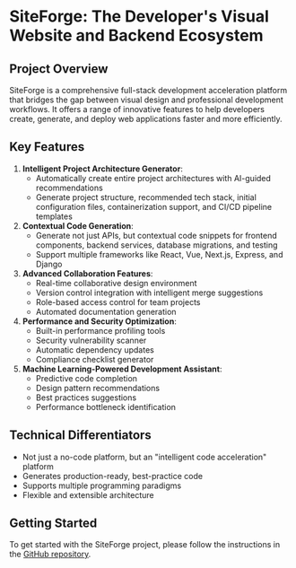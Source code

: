 # SiteForge: The Developer's Visual Website and Backend Ecosystem

## Project Overview
SiteForge is a comprehensive full-stack development acceleration platform that bridges the gap between visual design and professional development workflows. It offers a range of innovative features to help developers create, generate, and deploy web applications faster and more efficiently.

## Key Features
1. **Intelligent Project Architecture Generator**:
   - Automatically create entire project architectures with AI-guided recommendations
   - Generate project structure, recommended tech stack, initial configuration files, containerization support, and CI/CD pipeline templates
2. **Contextual Code Generation**:
   - Generate not just APIs, but contextual code snippets for frontend components, backend services, database migrations, and testing
   - Support multiple frameworks like React, Vue, Next.js, Express, and Django
3. **Advanced Collaboration Features**:
   - Real-time collaborative design environment
   - Version control integration with intelligent merge suggestions
   - Role-based access control for team projects
   - Automated documentation generation
4. **Performance and Security Optimization**:
   - Built-in performance profiling tools
   - Security vulnerability scanner
   - Automatic dependency updates
   - Compliance checklist generator
5. **Machine Learning-Powered Development Assistant**:
   - Predictive code completion
   - Design pattern recommendations
   - Best practices suggestions
   - Performance bottleneck identification

## Technical Differentiators
- Not just a no-code platform, but an "intelligent code acceleration" platform
- Generates production-ready, best-practice code
- Supports multiple programming paradigms
- Flexible and extensible architecture

## Getting Started
To get started with the SiteForge project, please follow the instructions in the [GitHub repository](https://github.com/rohandol112/SiteForge).

